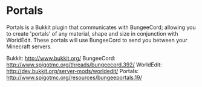 Portals
=============

Portals is a Bukkit plugin that communicates with BungeeCord; allowing you to create 'portals' of any material, shape and size in conjunction with WorldEdit. These portals will use BungeeCord to send you between your Minecraft servers.

Bukkit: http://www.bukkit.org/
BungeeCord: http://www.spigotmc.org/threads/bungeecord.392/
WorldEdit: http://dev.bukkit.org/server-mods/worldedit/
Portals: http://www.spigotmc.org/resources/bungeeportals.19/
